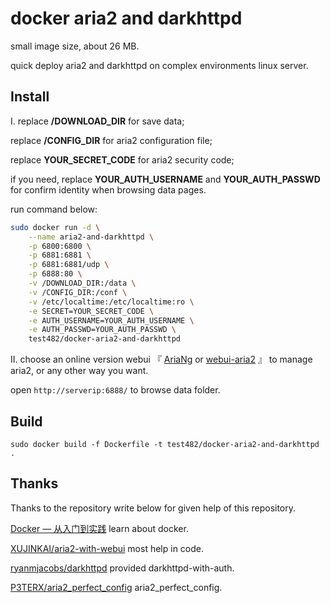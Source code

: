 # docker aria2 and darkhttpd

small image size, about 26 MB.

quick deploy aria2 and darkhttpd on complex environments linux server.

## Install

I. replace **/DOWNLOAD_DIR** for save data;

replace **/CONFIG_DIR** for aria2 configuration file;

replace **YOUR_SECRET_CODE** for aria2 security code;

if you need, replace **YOUR_AUTH_USERNAME** and **YOUR_AUTH_PASSWD** for confirm identity when browsing data pages.

run command below:

```bash
sudo docker run -d \
    --name aria2-and-darkhttpd \
    -p 6800:6800 \
    -p 6881:6881 \
    -p 6881:6881/udp \
    -p 6888:80 \
    -v /DOWNLOAD_DIR:/data \
    -v /CONFIG_DIR:/conf \
    -v /etc/localtime:/etc/localtime:ro \
    -e SECRET=YOUR_SECRET_CODE \
    -e AUTH_USERNAME=YOUR_AUTH_USERNAME \
    -e AUTH_PASSWD=YOUR_AUTH_PASSWD \
    test482/docker-aria2-and-darkhttpd
```

II. choose an online version webui 『 [AriaNg](http://ariang.mayswind.net/latest) or [webui-aria2](https://ziahamza.github.io/webui-aria2) 』 to manage aria2, or any other way you want.

open `http://serverip:6888/` to browse data folder.

## Build

`sudo docker build -f Dockerfile -t test482/docker-aria2-and-darkhttpd .`    

## Thanks

Thanks to the repository write below for given help of this repository.

[Docker — 从入门到实践](https://docker_practice.gitee.io/zh-cn/) learn about docker.

[XUJINKAI/aria2-with-webui](https://github.com/XUJINKAI/aria2-with-webui) most help in code.

[ryanmjacobs/darkhttpd](https://github.com/ryanmjacobs/darkhttpd) provided darkhttpd-with-auth.

[P3TERX/aria2_perfect_config](https://github.com/P3TERX/aria2_perfect_config) aria2_perfect_config.
